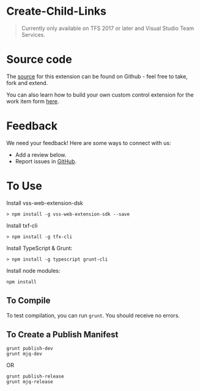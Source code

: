 # Create-Child-Links

> Currently only available on TFS 2017 or later and Visual Studio Team Services.

# Source code 

The [source](https://github.com/HPoliquin/Create-Child-Links) for this extension can be found on Github - feel free to take, fork and extend. 

You can also learn how to build your own custom control extension for the work item form [here](https://www.visualstudio.com/en-us/docs/integrate/extensions/develop/custom-control). 

# Feedback 

We need your feedback! Here are some ways to connect with us:

* Add a review below.
* Report issues in [GitHub](https://github.com/HPoliquin/Create-Child-Links/issues).

# To Use

Install vss-web-extension-dsk

```
> npm install -g vss-web-extension-sdk --save
```

Install txf-cli
```
­> npm install -g tfx-cli
```

Install TypeScript & Grunt:

```
> npm install -g typescript grunt-cli
```

Install node modules:

```
npm install
```

## To Compile

To test compilation, you can run `grunt`. You should receive no errors.

## To Create a Publish Manifest

```
grunt publish-dev
grunt mjq-dev
```

OR

```
grunt publish-release
grunt mjq-release
```